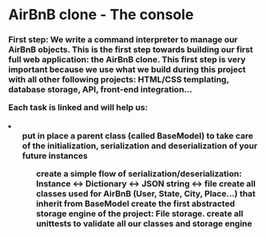 <h1>AirBnB clone - The console</h1>
<h3>
First step: We write a command interpreter to manage our AirBnB objects.
This is the first step towards building our first full web application: the AirBnB clone. This first step is very important because we use what we build during this project with all other following projects: HTML/CSS templating, database storage, API, front-end integration…

Each task is linked and will help us:

<li>
<ul>put in place a parent class (called BaseModel) to take care of the initialization, serialization and deserialization of your future instances<ul>
create a simple flow of serialization/deserialization: Instance <-> Dictionary <-> JSON string <-> file
create all classes used for AirBnB (User, State, City, Place…) that inherit from BaseModel
create the first abstracted storage engine of the project: File storage.
create all unittests to validate all our classes and storage engine
</li>
</h3>